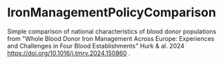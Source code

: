 # IronManagementPolicyComparison
Simple comparison of national characteristics of blood donor populations from "Whole Blood Donor Iron Management Across Europe: Experiences and Challenges in Four Blood Establishments" Hurk & al. 2024 https://doi.org/10.1016/j.tmrv.2024.150860 .
